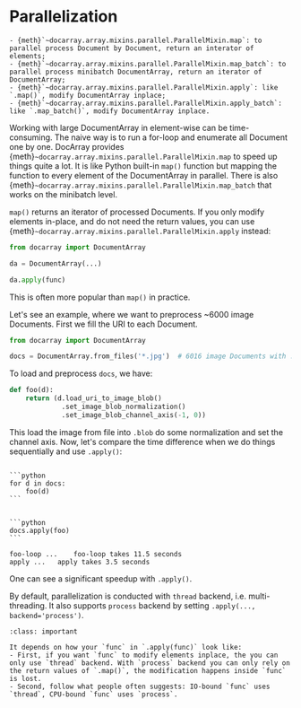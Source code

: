 # Parallelization

```{seealso}
- {meth}`~docarray.array.mixins.parallel.ParallelMixin.map`: to parallel process Document by Document, return an interator of elements;
- {meth}`~docarray.array.mixins.parallel.ParallelMixin.map_batch`: to parallel process minibatch DocumentArray, return an iterator of DocumentArray;
- {meth}`~docarray.array.mixins.parallel.ParallelMixin.apply`: like `.map()`, modify DocumentArray inplace;
- {meth}`~docarray.array.mixins.parallel.ParallelMixin.apply_batch`: like `.map_batch()`, modify DocumentArray inplace.
```

Working with large DocumentArray in element-wise can be time-consuming. The naive way is to run a for-loop and enumerate all Document one by one. DocArray provides {meth}`~docarray.array.mixins.parallel.ParallelMixin.map` to speed up things quite a lot. It is like Python 
built-in `map()` function but mapping the function to every element of the DocumentArray in parallel. There is also {meth}`~docarray.array.mixins.parallel.ParallelMixin.map_batch` that works on the minibatch level.

`map()` returns an iterator of processed Documents. If you only modify elements in-place, and do not need the return values, you can use {meth}`~docarray.array.mixins.parallel.ParallelMixin.apply` instead:

```python
from docarray import DocumentArray

da = DocumentArray(...)

da.apply(func)
```

This is often more popular than `map()` in practice.


Let's see an example, where we want to preprocess ~6000 image Documents. First we fill the URI to each Document.

```python
from docarray import DocumentArray

docs = DocumentArray.from_files('*.jpg')  # 6016 image Documents with .uri set
```

To load and preprocess `docs`, we have:

```python
def foo(d):
    return (d.load_uri_to_image_blob()
             .set_image_blob_normalization()
             .set_image_blob_channel_axis(-1, 0))
```

This load the image from file into `.blob` do some normalization and set the channel axis. Now, let's compare the time difference when we do things sequentially and use `.apply()`:

````{tab} For-loop

```python
for d in docs:
    foo(d)
```
````

````{tab} Apply in parallel

```python
docs.apply(foo)
```
````

```text
foo-loop ...	foo-loop takes 11.5 seconds
apply ...	apply takes 3.5 seconds
```

One can see a significant speedup with `.apply()`.

By default, parallelization is conducted with `thread` backend, i.e. multi-threading. It also supports `process` backend by setting `.apply(..., backend='process')`.

```{admonition} When to choose process or thread backend?
:class: important

It depends on how your `func` in `.apply(func)` look like:
- First, if you want `func` to modify elements inplace, the you can only use `thread` backend. With `process` backend you can only rely on the return values of `.map()`, the modification happens inside `func` is lost.
- Second, follow what people often suggests: IO-bound `func` uses `thread`, CPU-bound `func` uses `process`.
```
